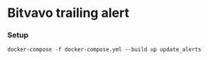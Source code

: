 # Bitvavo trailing alert

### Setup
```
docker-compose -f docker-compose.yml --build up update_alerts
```